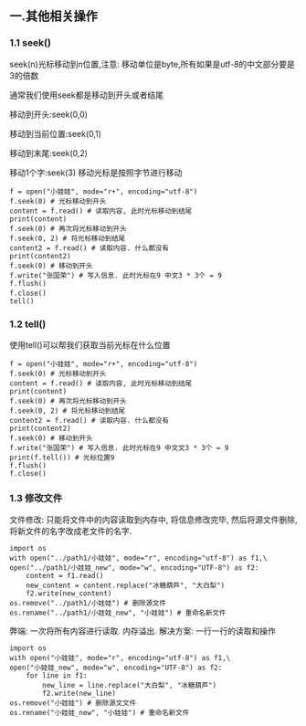 ## 一.其他相关操作

### 1.1 seek()

seek(n)光标移动到n位置,注意: 移动单位是byte,所有如果是utf-8的中文部分要是3的倍数

通常我们使用seek都是移动到开头或者结尾

移动到开头:seek(0,0)  

移动到当前位置:seek(0,1)

移动到末尾:seek(0,2)

移动1个字:seek(3)   移动光标是按照字节进行移动

```
f = open("小娃娃", mode="r+", encoding="utf-8")
f.seek(0) # 光标移动到开头
content = f.read() # 读取内容, 此时光标移动到结尾
print(content)
f.seek(0) # 再次将光标移动到开头
f.seek(0, 2) # 将光标移动到结尾
content2 = f.read() # 读取内容. 什么都没有
print(content2)
f.seek(0) # 移动到开头
f.write("张国荣") # 写入信息. 此时光标在9 中文3 * 3个 = 9
f.flush()
f.close()　
tell()
```

### 1.2 tell()

使用tell()可以帮我们获取当前光标在什么位置

```
f = open("小娃娃", mode="r+", encoding="utf-8")
f.seek(0) # 光标移动到开头
content = f.read() # 读取内容, 此时光标移动到结尾
print(content)
f.seek(0) # 再次将光标移动到开头
f.seek(0, 2) # 将光标移动到结尾
content2 = f.read() # 读取内容. 什么都没有
print(content2)
f.seek(0) # 移动到开头
f.write("张国荣") # 写入信息. 此时光标在9 中⽂文3 * 3个 = 9
print(f.tell()) # 光标位置9
f.flush()
f.close()
```

### 1.3 修改文件

文件修改: 只能将文件中的内容读取到内存中, 将信息修改完毕, 然后将源文件删除, 将新文件的名字改成老文件的名字.

```
import os
with open("../path1/小娃娃", mode="r", encoding="utf-8") as f1,\
open("../path1/小娃娃_new", mode="w", encoding="UTF-8") as f2:
    content = f1.read()
    new_content = content.replace("冰糖葫芦", "⼤白梨")
    f2.write(new_content)
os.remove("../path1/小娃娃") # 删除源文件
os.rename("../path1/小娃娃_new", "小娃娃") # 重命名新文件
```

弊端: ⼀次将所有内容进行读取. 内存溢出. 解决方案: 一行一行的读取和操作

```
import os
with open("小娃娃", mode="r", encoding="utf-8") as f1,\
open("小娃娃_new", mode="w", encoding="UTF-8") as f2:
    for line in f1:
        new_line = line.replace("大白梨", "冰糖葫芦")
        f2.write(new_line)
os.remove("小娃娃") # 删除源⽂文件
os.rename("小娃娃_new", "小娃娃") # 重命名新文件
```